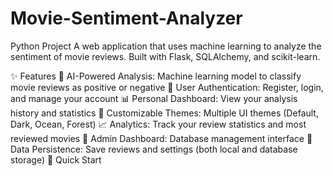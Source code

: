 # Movie-Sentiment-Analyzer
Python Project 
A web application that uses machine learning to analyze the sentiment of movie reviews. Built with Flask, SQLAlchemy, and scikit-learn.

✨ Features
🤖 AI-Powered Analysis: Machine learning model to classify movie reviews as positive or negative
👤 User Authentication: Register, login, and manage your account
📊 Personal Dashboard: View your analysis history and statistics
🎨 Customizable Themes: Multiple UI themes (Default, Dark, Ocean, Forest)
📈 Analytics: Track your review statistics and most reviewed movies
🔐 Admin Dashboard: Database management interface
💾 Data Persistence: Save reviews and settings (both local and database storage)
🚀 Quick Start
